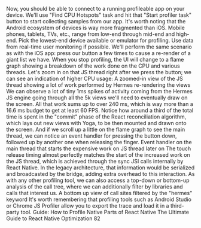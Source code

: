 Now, you should be able to connect to a running profileable app on your device. We'll use 
"Find CPU Hotspots" task and hit that "Start profiler task" button to start collecting samples 
from our app.
It's worth noting that the Android ecosystem of devices is way more fragmented 
than iOS. Mobile phones, tablets, TVs, etc., range from low-end through mid-end 
and high-end. Pick the lowest-end device available or emulator for profiling. Use 
data from real-time user monitoring if possible.
We'll perform the same scenario as with the iOS app: press our button a few times to cause 
a re-render of a giant list we have. When you stop profiling, the UI will change to a flame graph 
showing a breakdown of the work done on the CPU and various threads. 
Let's zoom in on that JS thread right after we press the button; we can see an indication of 
higher CPU usage:
A zoomed-in view of the JS thread showing a lot of work performed by Hermes re-rendering the views
We can observe a lot of tiny 1ms spikes of activity coming from the Hermes JS engine going 
through all the 5k views we'll need to eventually draw on the screen. All that work sums up to 
over 240 ms, which is way more than a 16.6 ms budget to get at least 60 FPS. Notice how around 
a third of the total time is spent in the "commit" phase of the React reconciliation algorithm, 
which lays out new views with Yoga, to be then mounted and drawn onto the screen.
And if we scroll up a little on the flame graph to see the main thread, we can notice an event 
handler for pressing the button down, followed up by another one when releasing the finger.
Event handler on the main thread that starts the expensive work on JS thread later on
The touch release timing almost perfectly matches the start of the increased work on the JS 
thread, which is achieved through the sync JSI calls internally by React Native. In the legacy 
architecture, that information would be serialized and broadcasted by the bridge, adding extra 
overhead to this interaction. 
As with any other profiling tool, we can also access a top-down or bottom-up analysis of the 
call tree, where we can additionally filter by libraries and calls that interest us.
A bottom up view of call sites filtered by the "hermes" keyword
It's worth remembering that profiling tools such as Android Studio or Chrome JS Profiler 
allow you to export the trace and load it in a third-party tool. 
Guide: How to Profile Native Parts of React Native
The Ultimate Guide to React Native Optimization
82